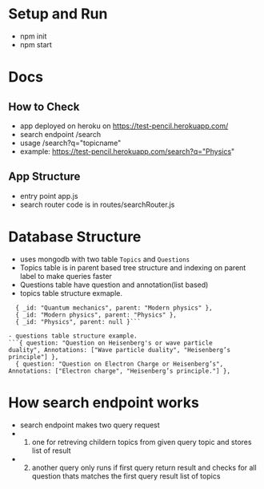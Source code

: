 # Setup  and Run
- npm init
- npm start


# Docs
## How to Check 
- app deployed on heroku on https://test-pencil.herokuapp.com/
- search endpoint /search
- usage /search?q="topicname"
- example: https://test-pencil.herokuapp.com/search?q="Physics"


## App  Structure
- entry point app.js
- search router code is in routes/searchRouter.js

# Database Structure
- uses mongodb with two table `Topics` and `Questions`
- Topics table is in parent based tree structure and indexing on parent label to make queries faster 
- Questions table have question and annotation(list based)
- topics table structure exmaple.  
 ```
   { _id: "Quantum mechanics", parent: "Modern physics" },
   { _id: "Modern physics", parent: "Physics" },
   { _id: "Physics", parent: null }```

- questions table structure example.
```{ question: "Question on Heisenberg's or wave particle       duality", Annotations: ["Wave particle duality", "Heisenberg’s principle"] },
   { question: "Question on Electron Charge or Heisenberg’s", Annotations: ["Electron charge", "Heisenberg’s principle."] },
   ```


# How search endpoint works 
- search endpoint makes two query request 
- 1. one for retreving childern topics from given query topic and stores list of result
- 2. another query only runs if first query return result and checks for all question thats matches the first query result list of topics

